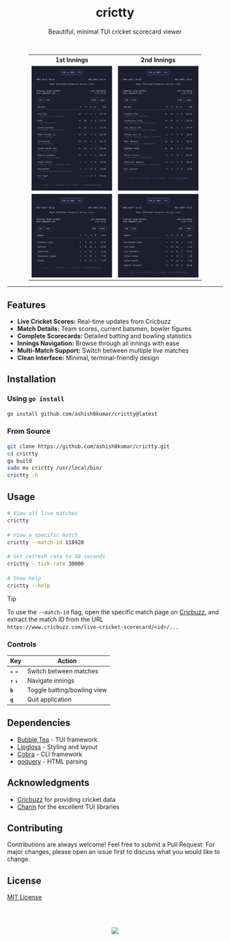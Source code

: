 <h1 align="center"> crictty </h1>

<p align="center">
Beautiful, minimal TUI cricket scorecard viewer
</p>

<br>

<div align="center" style="width: 80%; margin: auto;">

<table>
  <tr>
    <th>1st Innings</th>
    <th>2nd Innings</th>
  </tr>
  <tr>
    <td><img src="assets/bat1.png" width="300"></td>
    <td><img src="assets/bat2.png" width="300"></td>
  </tr>
  <tr>
    <td><img src="assets/bowl1.png" width="300"></td>
    <td><img src="assets/bowl2.png" width="300"></td>
  </tr>
</table>

</div>

---

## Features

- **Live Cricket Scores:** Real-time updates from Cricbuzz
- **Match Details:** Team scores, current batsmen, bowler figures
- **Complete Scorecards:** Detailed batting and bowling statistics
- **Innings Navigation:** Browse through all innings with ease
- **Multi-Match Support:** Switch between multiple live matches
- **Clean Interface:** Minimal, terminal-friendly design

## Installation

### Using `go install`

```bash
go install github.com/ashish0kumar/crictty@latest
```

### From Source

```bash
git clone https://github.com/ashish0kumar/crictty.git
cd crictty
go build
sudo mv crictty /usr/local/bin/
crictty -h
```

## Usage

```bash
# View all live matches
crictty

# View a specific match
crictty --match-id 118928

# Set refresh rate to 30 seconds
crictty --tick-rate 30000

# Show help
crictty --help
```

> [!TIP]
> To use the `--match-id` flag, open the specific match page on [Cricbuzz](https://www.cricbuzz.com), and extract the match ID from the URL <br>
`https://www.cricbuzz.com/live-cricket-scorecard/<id>/...`

### Controls

| Key | Action |
|-----|--------|
| **`←`** **`→`** | Switch between matches |
| **`↑`** **`↓`** | Navigate innings |
| **`b`** | Toggle batting/bowling view |
| **`q`** | Quit application |

## Dependencies

- [Bubble Tea](https://github.com/charmbracelet/bubbletea) - TUI framework
- [Lipgloss](https://github.com/charmbracelet/lipgloss) - Styling and layout
- [Cobra](https://github.com/spf13/cobra) - CLI framework
- [goquery](https://github.com/PuerkitoBio/goquery) - HTML parsing

## Acknowledgments

- [Cricbuzz](https://www.cricbuzz.com) for providing cricket data
- [Charm](https://charm.sh/) for the excellent TUI libraries

## Contributing

Contributions are always welcome! Feel free to submit a Pull Request. For major changes, please open an issue first to discuss what you would like to change.

## License

[MIT License](LICENSE)

<br><br>

<p align="center">
	<img src="https://raw.githubusercontent.com/catppuccin/catppuccin/main/assets/footers/gray0_ctp_on_line.svg?sanitize=true" />
</p>
